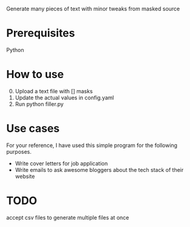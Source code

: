 Generate many pieces of text with minor tweaks from masked source
# Prerequisites
Python

# How to use
0. Upload a text file with [] masks
1. Update the actual values in config.yaml
2. Run python filler.py


# Use cases
For your reference, I have used this simple program for the following purposes.
- Write cover letters for job application
- Write emails to ask awesome bloggers about the tech stack of their website 

# TODO
accept csv files to generate multiple files at once
